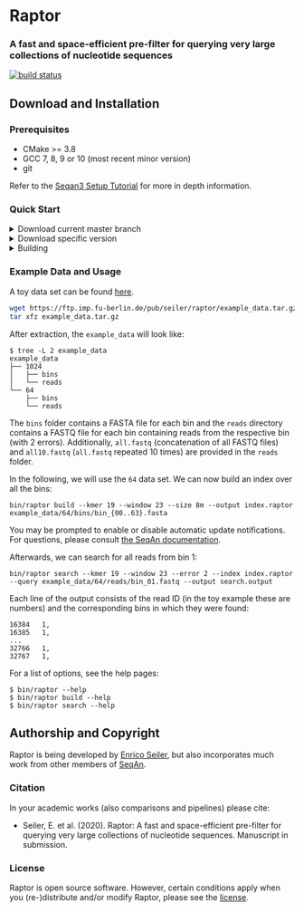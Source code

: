 # Raptor
### A fast and space-efficient pre-filter for querying very large collections of nucleotide sequences
[![build status](https://github.com/eseiler/raptor/workflows/Raptor%20CI/badge.svg?branch=master)](https://github.com/eseiler/raptor/actions)

## Download and Installation

### Prerequisites
* CMake >= 3.8
* GCC 7, 8, 9 or 10 (most recent minor version)
* git

Refer to the [Seqan3 Setup Tutorial](https://docs.seqan.de/seqan/3-master-user/setup.html) for more in depth information.

### Quick Start
<details><summary>Download current master branch</summary>

```bash
git clone --recurse-submodules https://github.com/eseiler/raptor
```

</details>

<details><summary>Download specific version</summary>

E.g., for version `1.0.0`:
```bash
git clone --branch raptor-1.0.0 --recurse-submodules https://github.com/eseiler/raptor
```
Or from within an existing repository
```bash
git checkout raptor-1.0.0
```
</details>

<details><summary>Building</summary>

```bash
cd raptor
mkdir -p build
cd build
cmake ..
make
```

The binary can be found in `bin`.
</details>

### Example Data and Usage
A toy data set can be found [here](https://ftp.imp.fu-berlin.de/pub/seiler/raptor/).

```bash
wget https://ftp.imp.fu-berlin.de/pub/seiler/raptor/example_data.tar.gz
tar xfz example_data.tar.gz
```

After extraction, the `example_data` will look like:

```console
$ tree -L 2 example_data
example_data
├── 1024
│   ├── bins
│   └── reads
└── 64
    ├── bins
    └── reads
```

The `bins` folder contains a FASTA file for each bin and the `reads` directory contains a FASTQ file for each bin containing reads from the respective bin (with 2 errors).
Additionally, `all.fastq` (concatenation of all FASTQ files) and `all10.fastq` (`all.fastq` repeated 10 times) are provided in the `reads` folder.

In the following, we will use the `64` data set.
We can now build an index over all the bins:

```
bin/raptor build --kmer 19 --window 23 --size 8m --output index.raptor example_data/64/bins/bin_{00..63}.fasta
```
You may be prompted to enable or disable automatic update notifications. For questions, please consult [the SeqAn documentation](https://github.com/seqan/seqan3/wiki/Update-Notifications).

Afterwards, we can search for all reads from bin 1:

```
bin/raptor search --kmer 19 --window 23 --error 2 --index index.raptor --query example_data/64/reads/bin_01.fastq --output search.output
```

Each line of the output consists of the read ID (in the toy example these are numbers) and the corresponding bins in which they were found:
```text
16384   1,
16385   1,
...
32766   1,
32767   1,
```

For a list of options, see the help pages:
```console
$ bin/raptor --help
$ bin/raptor build --help
$ bin/raptor search --help
```

## Authorship and Copyright
Raptor is being developed by [Enrico Seiler](mailto:enrico.seiler@fu-berlin.de), but also incorporates much work from
other members of [SeqAn](https://www.seqan.de).

### Citation
In your academic works (also comparisons and pipelines) please cite:
  * Seiler, E. et al. (2020). Raptor: A fast and space-efficient pre-filter for querying very large collections of nucleotide sequences. Manuscript in submission.

### License
Raptor is open source software. However, certain conditions apply when you (re-)distribute and/or modify Raptor, please see the [license](https://github.com/eseiler/raptor/blob/master/LICENSE.md).
